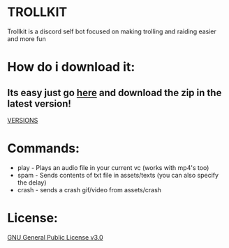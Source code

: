 # TROLLKIT
Trollkit is a discord self bot focused on making trolling and raiding easier and more fun

# How do i download it:
## Its easy just go [here](https://github.com/mega145/TROLLKIT/releases) and download the zip in the latest version!
[VERSIONS](https://github.com/mega145/TROLLKIT/releases)

# Commands:
- play - Plays an audio file in your current vc (works with mp4's too)
- spam - Sends contents of txt file in assets/texts (you can also specify the delay)
- crash - sends a crash gif/video from assets/crash

# License:
[GNU General Public License v3.0](https://choosealicense.com/licenses/gpl-3.0/)
